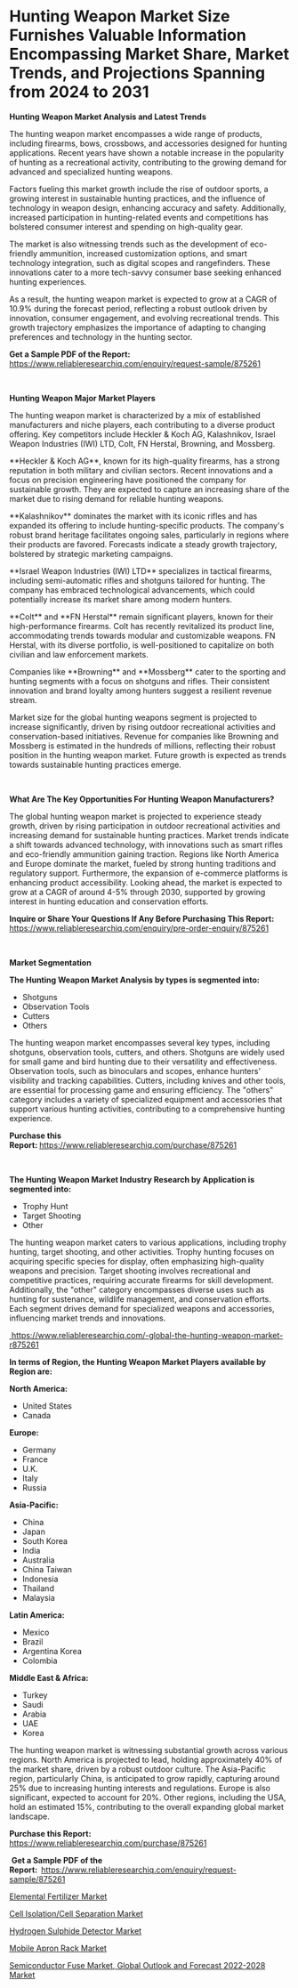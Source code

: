 <p><h1>Hunting Weapon Market Size Furnishes Valuable Information Encompassing Market Share, Market Trends, and Projections Spanning from 2024 to 2031</h1></p><p><strong>Hunting Weapon Market Analysis and Latest Trends</strong></p>
<p><p>The hunting weapon market encompasses a wide range of products, including firearms, bows, crossbows, and accessories designed for hunting applications. Recent years have shown a notable increase in the popularity of hunting as a recreational activity, contributing to the growing demand for advanced and specialized hunting weapons. </p><p>Factors fueling this market growth include the rise of outdoor sports, a growing interest in sustainable hunting practices, and the influence of technology in weapon design, enhancing accuracy and safety. Additionally, increased participation in hunting-related events and competitions has bolstered consumer interest and spending on high-quality gear.</p><p>The market is also witnessing trends such as the development of eco-friendly ammunition, increased customization options, and smart technology integration, such as digital scopes and rangefinders. These innovations cater to a more tech-savvy consumer base seeking enhanced hunting experiences. </p><p>As a result, the hunting weapon market is expected to grow at a CAGR of 10.9% during the forecast period, reflecting a robust outlook driven by innovation, consumer engagement, and evolving recreational trends. This growth trajectory emphasizes the importance of adapting to changing preferences and technology in the hunting sector.</p></p>
<p><strong>Get a Sample PDF of the Report:&nbsp;</strong> <a href="https://www.reliableresearchiq.com/enquiry/request-sample/875261">https://www.reliableresearchiq.com/enquiry/request-sample/875261</a></p>
<p>&nbsp;</p>
<p><strong>Hunting Weapon Major Market Players</strong></p>
<p><p>The hunting weapon market is characterized by a mix of established manufacturers and niche players, each contributing to a diverse product offering. Key competitors include Heckler & Koch AG, Kalashnikov, Israel Weapon Industries (IWI) LTD, Colt, FN Herstal, Browning, and Mossberg. </p><p>**Heckler & Koch AG**, known for its high-quality firearms, has a strong reputation in both military and civilian sectors. Recent innovations and a focus on precision engineering have positioned the company for sustainable growth. They are expected to capture an increasing share of the market due to rising demand for reliable hunting weapons.</p><p>**Kalashnikov** dominates the market with its iconic rifles and has expanded its offering to include hunting-specific products. The company's robust brand heritage facilitates ongoing sales, particularly in regions where their products are favored. Forecasts indicate a steady growth trajectory, bolstered by strategic marketing campaigns.</p><p>**Israel Weapon Industries (IWI) LTD** specializes in tactical firearms, including semi-automatic rifles and shotguns tailored for hunting. The company has embraced technological advancements, which could potentially increase its market share among modern hunters.</p><p>**Colt** and **FN Herstal** remain significant players, known for their high-performance firearms. Colt has recently revitalized its product line, accommodating trends towards modular and customizable weapons. FN Herstal, with its diverse portfolio, is well-positioned to capitalize on both civilian and law enforcement markets.</p><p>Companies like **Browning** and **Mossberg** cater to the sporting and hunting segments with a focus on shotguns and rifles. Their consistent innovation and brand loyalty among hunters suggest a resilient revenue stream.</p><p>Market size for the global hunting weapons segment is projected to increase significantly, driven by rising outdoor recreational activities and conservation-based initiatives. Revenue for companies like Browning and Mossberg is estimated in the hundreds of millions, reflecting their robust position in the hunting weapon market. Future growth is expected as trends towards sustainable hunting practices emerge.</p></p>
<p>&nbsp;</p>
<p><strong>What Are The Key Opportunities For Hunting Weapon Manufacturers?</strong></p>
<p><p>The global hunting weapon market is projected to experience steady growth, driven by rising participation in outdoor recreational activities and increasing demand for sustainable hunting practices. Market trends indicate a shift towards advanced technology, with innovations such as smart rifles and eco-friendly ammunition gaining traction. Regions like North America and Europe dominate the market, fueled by strong hunting traditions and regulatory support. Furthermore, the expansion of e-commerce platforms is enhancing product accessibility. Looking ahead, the market is expected to grow at a CAGR of around 4-5% through 2030, supported by growing interest in hunting education and conservation efforts.</p></p>
<p><strong>Inquire or Share Your Questions If Any Before Purchasing This Report:</strong> <a href="https://www.reliableresearchiq.com/enquiry/pre-order-enquiry/875261">https://www.reliableresearchiq.com/enquiry/pre-order-enquiry/875261</a></p>
<p>&nbsp;</p>
<p><strong>Market Segmentation</strong></p>
<p><strong>The Hunting Weapon Market Analysis by types is segmented into:</strong></p>
<p><ul><li>Shotguns</li><li>Observation Tools</li><li>Cutters</li><li>Others</li></ul></p>
<p><p>The hunting weapon market encompasses several key types, including shotguns, observation tools, cutters, and others. Shotguns are widely used for small game and bird hunting due to their versatility and effectiveness. Observation tools, such as binoculars and scopes, enhance hunters' visibility and tracking capabilities. Cutters, including knives and other tools, are essential for processing game and ensuring efficiency. The "others" category includes a variety of specialized equipment and accessories that support various hunting activities, contributing to a comprehensive hunting experience.</p></p>
<p><strong>Purchase this Report:&nbsp;</strong><a href="https://www.reliableresearchiq.com/purchase/875261">https://www.reliableresearchiq.com/purchase/875261</a></p>
<p>&nbsp;</p>
<p><strong>The Hunting Weapon Market Industry Research by Application is segmented into:</strong></p>
<p><ul><li>Trophy Hunt</li><li>Target Shooting</li><li>Other</li></ul></p>
<p><p>The hunting weapon market caters to various applications, including trophy hunting, target shooting, and other activities. Trophy hunting focuses on acquiring specific species for display, often emphasizing high-quality weapons and precision. Target shooting involves recreational and competitive practices, requiring accurate firearms for skill development. Additionally, the "other" category encompasses diverse uses such as hunting for sustenance, wildlife management, and conservation efforts. Each segment drives demand for specialized weapons and accessories, influencing market trends and innovations.</p></p>
<p><a href="https://www.reliableresearchiq.com/-global-the-hunting-weapon-market-r875261">&nbsp;https://www.reliableresearchiq.com/-global-the-hunting-weapon-market-r875261</a></p>
<p><strong>In terms of Region, the Hunting Weapon Market Players available by Region are:</strong></p>
<p>
    <p> <strong> North America: </strong>
        <ul>
            <li>United States</li>
            <li>Canada</li>
        </ul>
        </p> 
    <p> <strong> Europe: </strong>
        <ul>
            <li>Germany</li>
            <li>France</li>
            <li>U.K.</li>
            <li>Italy</li>
            <li>Russia</li>
        </ul>
        </p> 
    <p> <strong> Asia-Pacific: </strong>
        <ul>
            <li>China</li>
            <li>Japan</li>
            <li>South Korea</li>
            <li>India</li>
            <li>Australia</li>
            <li>China Taiwan</li>
            <li>Indonesia</li>
            <li>Thailand</li>
            <li>Malaysia</li>
        </ul>
        </p> 
    <p> <strong> Latin America: </strong>
        <ul>
            <li>Mexico</li>
            <li>Brazil</li>
            <li>Argentina Korea</li>
            <li>Colombia</li>
        </ul>
        </p> 
    <p> <strong> Middle East & Africa: </strong>
        <ul>
            <li>Turkey</li>
            <li>Saudi</li>
            <li>Arabia</li>
            <li>UAE</li>
            <li>Korea</li>
        </ul>
    </p>
    </p>
<p><p>The hunting weapon market is witnessing substantial growth across various regions. North America is projected to lead, holding approximately 40% of the market share, driven by a robust outdoor culture. The Asia-Pacific region, particularly China, is anticipated to grow rapidly, capturing around 25% due to increasing hunting interests and regulations. Europe is also significant, expected to account for 20%. Other regions, including the USA, hold an estimated 15%, contributing to the overall expanding global market landscape.</p></p>
<p><strong>Purchase this Report: </strong><a href="https://www.reliableresearchiq.com/purchase/875261">https://www.reliableresearchiq.com/purchase/875261</a></p>
<p>&nbsp;<strong>Get a Sample PDF of the Report:&nbsp;&nbsp;</strong><a href="https://www.reliableresearchiq.com/enquiry/request-sample/875261">https://www.reliableresearchiq.com/enquiry/request-sample/875261</a></p>
<p><strong></strong></p>
<p><p><a href="https://www.linkedin.com/pulse/insights-elemental-fertilizer-industry-market-financial-status-nkfic?trackingId=XFcwFuG6QBKHZlsdPbYh8w%3D%3D">Elemental Fertilizer Market</a></p><p><a href="https://medium.com/@rosslarkin2012/global-cell-isolation-cell-separation-market-size-is-expected-to-experience-a-cagr-of-8-through-5d36c90c4d64">Cell Isolation/Cell Separation Market</a></p><p><a href="https://www.linkedin.com/pulse/hydrogen-sulphide-detector-market-size-growth-trends-86voc?trackingId=5mB7zFjdRCad8PL2iCm1bA%3D%3D">Hydrogen Sulphide Detector Market</a></p><p><a href="https://www.linkedin.com/pulse/evaluating-global-mobile-apron-rack-market-trends-prk9e?trackingId=1OZLXpuZTYmV5elN8u8o0w%3D%3D">Mobile Apron Rack Market</a></p><p><a href="https://medium.com/@karianerice/insights-into-semiconductor-fuse-market-global-outlook-and-forecast-2022-2028-market-share-and-8ed1cb5dfc06">Semiconductor Fuse Market, Global Outlook and Forecast 2022-2028 Market</a></p></p>
